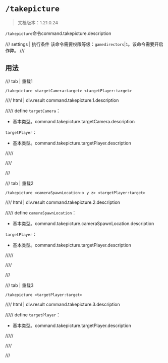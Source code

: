 # `/takepicture`

> 文档版本：1.21.0.24

`/takepicture`命令command.takepicture.description

/// settings | 执行条件
该命令需要权限等级：`gamedirectors`|`1`。该命令需要开启作弊。
///

## 用法

/// tab | 重载1
```mcfunction
/takepicture <targetCamera:target> <targetPlayer:target>
```

//// html | div.result
command.takepicture.1.description

///// define
`targetCamera`：<!-- md:samp target -->

- 基本类型。command.takepicture.targetCamera.description

`targetPlayer`：<!-- md:samp target -->

- 基本类型。command.takepicture.targetPlayer.description


/////

////

///

/// tab | 重载2
```mcfunction
/takepicture <cameraSpawnLocation:x y z> <targetPlayer:target>
```

//// html | div.result
command.takepicture.2.description

///// define
`cameraSpawnLocation`：<!-- md:samp x y z -->

- 基本类型。command.takepicture.cameraSpawnLocation.description

`targetPlayer`：<!-- md:samp target -->

- 基本类型。command.takepicture.targetPlayer.description


/////

////

///

/// tab | 重载3
```mcfunction
/takepicture <targetPlayer:target>
```

//// html | div.result
command.takepicture.3.description

///// define
`targetPlayer`：<!-- md:samp target -->

- 基本类型。command.takepicture.targetPlayer.description


/////

////

///

